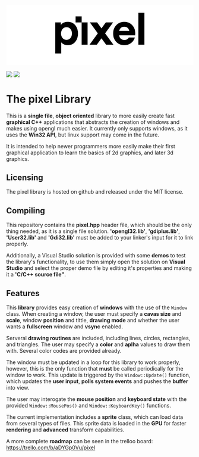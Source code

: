 <img src="pixel.jpg" width=1000>
 
<img src=https://img.shields.io/badge/License-MIT-brightgreen> <img src=https://img.shields.io/badge/Version-1.2-blue>
# The pixel Library

This is a **single file**, **object oriented** library to more easily 
create fast **graphical C++** applications that abstracts the 
creation of windows and makes using opengl much easier. It
currently only supports windows, as it uses the **Win32 API**, but
linux support may come in the future.

It is intended to help newer programmers more easily make their 
first graphical application to learn the basics of 2d graphics, and
later 3d graphics.

## Licensing

The pixel library is hosted on github and released under the MIT license.

## Compiling

This repository contains the **pixel.hpp** header file, which 
should be the only thing needed, as it is a single file solution.
**'opengl32.lib'**, **'gdiplus.lib'**, **'User32.lib'** and **'Gdi32.lib'** 
must be added to your linker's input for it to link properly.

Additionally, a Visual Studio solution is provided with some
**demos** to test the library's functionality, to use them simply
open the solution on **Visual Studio** and select the proper demo
file by editing it's properties and making it a **'C/C++ source
file"**.

## Features

This **library** provides easy creation of **windows** with the use of
the `Window` class. When creating a window, the user must specify
a **cavas size** and **scale**, window **position** and tittle, **drawing mode** 
and whether the user wants a **fullscreen** window and **vsync** enabled.

Serveral **drawing routines** are included, including lines, circles,
rectangles, and triangles. The user may specify a **color** and **aplha** 
values to draw them with. Several color codes are provided already.

The window must be updated in a loop for this library to work properly,
however, this is the only function that **must** be called periodically 
for the window to work. This update is triggered by the `Window::Update()` 
function, which updates the **user input**, **polls system events** and 
pushes the **buffer** into view.

The user may interogate the **mouse position** and **keyboard state** 
with the provided `Window::MousePos()` and `Window::KeyboardKey()` functions.

The current implementation includes a **sprite** class, which can load data
from several types of files. This sprite data is loaded in the **GPU** for 
faster **rendering** and **advanced** transform capabilities.

A more complete **roadmap** can be seen in the trelloo board: https://trello.com/b/aDYGp0Vu/pixel
